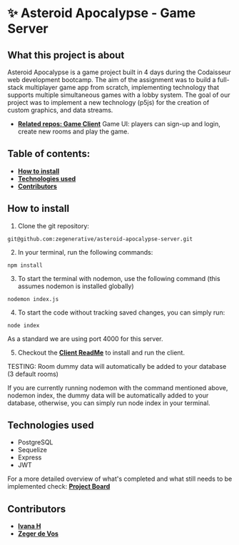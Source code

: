 # ✨ Asteroid Apocalypse - Game Server

## What this project is about

Asteroid Apocalypse is a game project built in 4 days during the Codaisseur web development bootcamp. The aim of the assignment was to build a full-stack multiplayer game app from scratch, implementing technology that supports multiple simultaneous games with a lobby system. The goal of our project was to implement a new technology (p5js) for the creation of custom graphics, and data streams.

- **[Related repos: Game Client](https://github.com/zegenerative/asteroid-apocalypse-client)**
  Game UI: players can sign-up and login, create new rooms and play the game.

## Table of contents:

- **[How to install](#how-to-install)**
- **[Technologies used](#technologies-used)**
- **[Contributors](#contributors)**

## How to install

1. Clone the git repository:

`git@github.com:zegenerative/asteroid-apocalypse-server.git`

2. In your terminal, run the following commands:

`npm install`

3. To start the terminal with nodemon, use the following command (this assumes nodemon is installed globally)

`nodemon index.js`

4. To start the code without tracking saved changes, you can simply run:

`node index`

As a standard we are using port 4000 for this server.

5. Checkout the **[Client ReadMe](https://github.com/zegenerative/asteroid-apocalypse-client/blob/development/README.md)** to install and run the client.

TESTING:
Room dummy data will automatically be added to your database (3 default rooms)

If you are currently running nodemon with the command mentioned above, nodemon index, the dummy data will be automatically added to your database, otherwise, you can simply run node index in your terminal.

## Technologies used

- PostgreSQL
- Sequelize
- Express
- JWT

For a more detailed overview of what's completed and what still needs to be implemented check: **[Project Board](https://github.com/zegenerative/asteroid-apocalypse-server/projects/1)**

## Contributors

- **[Ivana H](https://github.com/future-ruins)**
- **[Zeger de Vos](https://github.com/zegenerative)**
